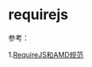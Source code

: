 # requirejs

参考：

1.[RequireJS和AMD规范](https://github.com/ruanyf/jstutorial/blob/gh-pages/tool/requirejs.md)

